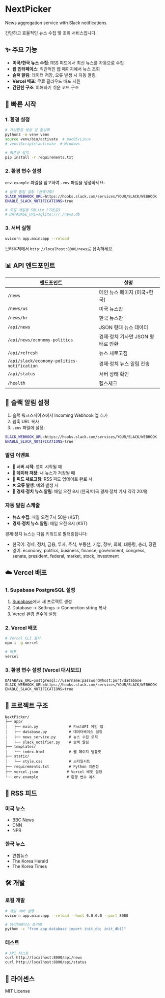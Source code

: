 # NextPicker

News aggregation service with Slack notifications.

<!-- Trigger Vercel redeploy -->

간단하고 효율적인 뉴스 수집 및 조회 서비스입니다.

## ✨ 주요 기능

- **미국/한국 뉴스 수집**: RSS 피드에서 최신 뉴스를 자동으로 수집
- **웹 인터페이스**: 직관적인 웹 페이지에서 뉴스 조회
- **슬랙 알림**: 데이터 저장, 오류 발생 시 자동 알림
- **Vercel 배포**: 무료 클라우드 배포 지원
- **간단한 구조**: 이해하기 쉬운 코드 구조

## 🚀 빠른 시작

### 1. 환경 설정

```bash
# 가상환경 생성 및 활성화
python3 -m venv venv
source venv/bin/activate  # macOS/Linux
# venv\Scripts\activate  # Windows

# 의존성 설치
pip install -r requirements.txt
```

### 2. 환경 변수 설정

`env.example` 파일을 참고하여 `.env` 파일을 생성하세요:

```bash
# 슬랙 알림 설정 (선택사항)
SLACK_WEBHOOK_URL=https://hooks.slack.com/services/YOUR/SLACK/WEBHOOK
ENABLE_SLACK_NOTIFICATIONS=true

# 로컬 개발용 SQLite (기본값)
# DATABASE_URL=sqlite:///./news.db
```

### 3. 서버 실행

```bash
uvicorn app.main:app --reload
```

브라우저에서 `http://localhost:8000/news`로 접속하세요.

## 📊 API 엔드포인트

| 엔드포인트 | 설명 |
|-----------|------|
| `/news` | 메인 뉴스 페이지 (미국+한국) |
| `/news/us` | 미국 뉴스만 |
| `/news/kr` | 한국 뉴스만 |
| `/api/news` | JSON 형태 뉴스 데이터 |
| `/api/news/economy-politics` | 경제·정치 기사만 JSON 형태로 반환 |
| `/api/refresh` | 뉴스 새로고침 |
| `/api/slack/economy-politics-notification` | 경제·정치 뉴스 알림 전송 |
| `/api/status` | 서버 상태 확인 |
| `/health` | 헬스체크 |

## 🔧 슬랙 알림 설정

1. 슬랙 워크스페이스에서 Incoming Webhook 앱 추가
2. 웹훅 URL 복사
3. `.env` 파일에 설정:

```bash
SLACK_WEBHOOK_URL=https://hooks.slack.com/services/YOUR/SLACK/WEBHOOK
ENABLE_SLACK_NOTIFICATIONS=true
```

### 알림 이벤트

- 🚀 **서버 시작**: 앱이 시작될 때
- 📰 **데이터 저장**: 새 뉴스가 저장될 때
- 🔄 **피드 새로고침**: RSS 피드 업데이트 완료 시
- ❌ **오류 발생**: 예외 발생 시
- 💼 **경제·정치 뉴스 알림**: 매일 오전 8시 (한국/미국 경제·정치 기사 각각 20개)

### 자동 알림 스케줄

- **뉴스 수집**: 매일 오전 7시 50분 (KST)
- **경제·정치 뉴스 알림**: 매일 오전 8시 (KST)

경제·정치 뉴스는 다음 키워드로 필터링됩니다:
- 한국어: 경제, 정치, 금융, 투자, 주식, 부동산, 기업, 정부, 의회, 대통령, 총리, 장관
- 영어: economy, politics, business, finance, government, congress, senate, president, federal, market, stock, investment

## ☁️ Vercel 배포

### 1. Supabase PostgreSQL 설정

1. [Supabase](https://supabase.com)에서 새 프로젝트 생성
2. Database → Settings → Connection string 복사
3. Vercel 환경 변수에 설정

### 2. Vercel 배포

```bash
# Vercel CLI 설치
npm i -g vercel

# 배포
vercel
```

### 3. 환경 변수 설정 (Vercel 대시보드)

```
DATABASE_URL=postgresql://username:password@host:port/database
SLACK_WEBHOOK_URL=https://hooks.slack.com/services/YOUR/SLACK/WEBHOOK
ENABLE_SLACK_NOTIFICATIONS=true
```

## 📁 프로젝트 구조

```
NextPicker/
├── app/
│   ├── main.py              # FastAPI 메인 앱
│   ├── database.py          # 데이터베이스 설정
│   ├── news_service.py      # 뉴스 수집 로직
│   └── slack_notifier.py    # 슬랙 알림
├── templates/
│   └── index.html           # 웹 페이지 템플릿
├── static/
│   └── style.css            # 스타일시트
├── requirements.txt         # Python 의존성
├── vercel.json             # Vercel 배포 설정
└── env.example             # 환경 변수 예시
```

## 🔄 RSS 피드

### 미국 뉴스
- BBC News
- CNN
- NPR

### 한국 뉴스
- 연합뉴스
- The Korea Herald
- The Korea Times

## 🛠️ 개발

### 로컬 개발

```bash
# 개발 서버 실행
uvicorn app.main:app --reload --host 0.0.0.0 --port 8000

# 데이터베이스 초기화
python -c "from app.database import init_db; init_db()"
```

### 테스트

```bash
# API 테스트
curl http://localhost:8000/api/news
curl http://localhost:8000/api/status
```

## 📝 라이센스

MIT License
